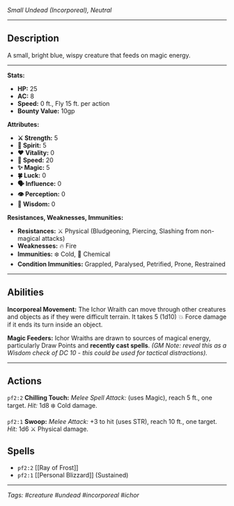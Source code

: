 *Small Undead (Incorporeal), Neutral*

---
## Description

A small, bright blue, wispy creature that feeds on magic energy.

---

**Stats:**
*   **HP:** 25
*   **AC:** 8
*   **Speed:** 0 ft., Fly 15 ft. per action
*   **Bounty Value:** 10gp

**Attributes:**
*   **⚔️ Strength:** 5
*   **💙 Spirit:** 5
*   **❤️ Vitality:** 0
*   **🏃 Speed:** 20
*   **✨ Magic:** 5
*   **🍀 Luck:** 0
*   **🗣️ Influence:** 0
*   **👁️ Perception:** 0
*   **🧠 Wisdom:** 0

**Resistances, Weaknesses, Immunities:**
*   **Resistances:** ⚔️ Physical (Bludgeoning, Piercing, Slashing from non-magical attacks)
*   **Weaknesses:** 🔥 Fire
*   **Immunities:** ❄️ Cold, 🧪 Chemical
*   **Condition Immunities:** Grappled, Paralysed, Petrified, Prone, Restrained

---
## Abilities

**Incorporeal Movement:** The Ichor Wraith can move through other creatures and objects as if they were difficult terrain. It takes 5 (1d10) 💥 Force damage if it ends its turn inside an object.

**Magic Feeders:** Ichor Wraiths are drawn to sources of magical energy, particularly Draw Points and **recently cast spells**. *(GM Note: reveal this as a Wisdom check of DC 10 - this could be used for tactical distractions).*

---
## Actions

`pf2:2` **Chilling Touch:** *Melee Spell Attack:* (uses Magic), reach 5 ft., one target.
*Hit:* 1d8 ❄️ Cold damage.

`pf2:1` **Swoop:** *Melee Attack:* +3 to hit (uses STR), reach 10 ft., one target.
*Hit:* 1d6 ⚔️ Physical damage.

## Spells

*   `pf2:2` [[Ray of Frost]]
*   `pf2:1` [[Personal Blizzard]] (Sustained)

---
*Tags: #creature #undead #incorporeal #ichor*
